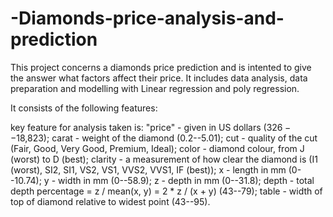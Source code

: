 # -Diamonds-price-analysis-and-prediction

This project concerns a diamonds price prediction and is intented to give the answer what factors affect their price. It includes data analysis, data preparation and modelling with Linear regression and poly regression.

It consists of the following features:

key feature for analysis taken is: "price" - given in US dollars ($326--$18,823);
carat - weight of the diamond (0.2--5.01);
cut - quality of the cut (Fair, Good, Very Good, Premium, Ideal);
color - diamond colour, from J (worst) to D (best);
clarity - a measurement of how clear the diamond is (I1 (worst), SI2, SI1, VS2, VS1, VVS2, VVS1, IF (best));
x - length in mm (0--10.74);
y - width in mm (0--58.9);
z - depth in mm (0--31.8);
depth - total depth percentage = z / mean(x, y) = 2 * z / (x + y) (43--79);
table - width of top of diamond relative to widest point (43--95).
